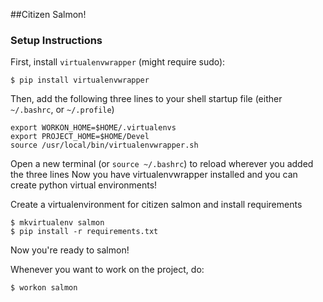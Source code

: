 ##Citizen Salmon!

### Setup Instructions

First, install `virtualenvwrapper` (might require sudo):
```
$ pip install virtualenvwrapper
```

Then, add the following three lines to your shell startup file (either `~/.bashrc`, or `~/.profile`)
```
export WORKON_HOME=$HOME/.virtualenvs
export PROJECT_HOME=$HOME/Devel
source /usr/local/bin/virtualenvwrapper.sh
```

Open a new terminal (or `source ~/.bashrc`) to reload wherever you added the three lines
Now you have virtualenvwrapper installed and you can create python virtual environments!

Create a virtualenvironment for citizen salmon and install requirements
```
$ mkvirtualenv salmon
$ pip install -r requirements.txt
```

Now you're ready to salmon!

Whenever you want to work on the project, do:
```
$ workon salmon
```




